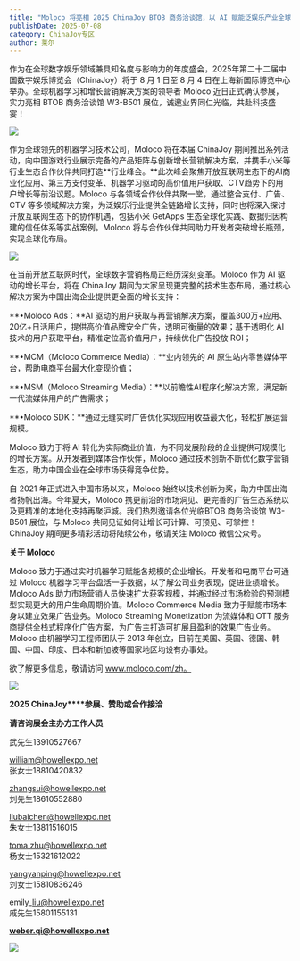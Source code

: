 ```yaml
---
title: "Moloco 将亮相 2025 ChinaJoy BTOB 商务洽谈馆，以 AI 赋能泛娱乐产业全球化增长与变现新范式"
publishDate: 2025-07-08
category: ChinaJoy专区
author: 莱尔
---
```


作为在全球数字娱乐领域兼具知名度与影响力的年度盛会，2025年第二十二届中国数字娱乐博览会（ChinaJoy）将于 8 月 1 日至 8 月 4 日在上海新国际博览中心举办。全球机器学习和增长营销解决方案的领导者 Moloco 近日正式确认参展，实力亮相 BTOB 商务洽谈馆 W3-B501 展位，诚邀业界同仁光临，共赴科技盛宴！ 

![](https://ec-net-1251389766.cos.ap-shanghai.myqcloud.com/wp-content/uploads/2025/07/20250708131340847.png)

作为全球领先的机器学习技术公司，Moloco 将在本届 ChinaJoy 期间推出系列活动，向中国游戏行业展示完备的产品矩阵与创新增长营销解决方案，并携手小米等行业生态合作伙伴共同打造**行业峰会。**此次峰会聚焦开放互联网生态下的AI商业化应用、第三方支付变革、机器学习驱动的高价值用户获取、CTV趋势下的用户增长等前沿议题。Moloco 与各领域合作伙伴共聚一堂，通过整合支付、广告、CTV 等多领域解决方案，为泛娱乐行业提供全链路增长支持，同时也将深入探讨开放互联网生态下的协作机遇，包括小米 GetApps 生态全球化实践、数据归因构建的信任体系等实战案例。Moloco 将与合作伙伴共同助力开发者突破增长瓶颈，实现全球化布局。

![](https://ec-net-1251389766.cos.ap-shanghai.myqcloud.com/wp-content/uploads/2025/07/20250708131343807.png)

在当前开放互联网时代，全球数字营销格局正经历深刻变革。Moloco 作为 AI 驱动的增长平台，将在 ChinaJoy 期间为大家呈现更完整的技术生态布局，通过核心解决方案为中国出海企业提供更全面的增长支持：

**•Moloco Ads：**AI 驱动的用户获取与再营销解决方案，覆盖300万+应用、20亿+日活用户，提供高价值品牌安全广告，透明可衡量的效果；基于透明化 AI 技术的用户获取平台，精准定位高价值用户，持续优化广告投放 ROI；

**•MCM（Moloco Commerce Media）：**业内领先的 AI 原生站内零售媒体平台，帮助电商平台最大化变现价值；

**•MSM（Moloco Streaming Media）：**以前瞻性AI程序化解决方案，满足新一代流媒体用户的广告需求；

**•Moloco SDK：**通过无缝实时广告优化实现应用收益最大化，轻松扩展运营规模。

Moloco 致力于将 AI 转化为实际商业价值，为不同发展阶段的企业提供可规模化的增长方案。从开发者到媒体合作伙伴，Moloco 通过技术创新不断优化数字营销生态，助力中国企业在全球市场获得竞争优势。

自 2021 年正式进入中国市场以来，Moloco 始终以技术创新为桨，助力中国出海者扬帆出海。今年夏天，Moloco 携更前沿的市场洞见、更完善的广告生态系统以及更精准的本地化支持再聚沪城。我们热烈邀请各位光临BTOB 商务洽谈馆 W3-B501 展位，与 Moloco 共同见证如何让增长可计算、可预见、可掌控！ChinaJoy 期间更多精彩活动将陆续公布，敬请关注 Moloco 微信公众号。

**关于 Moloco**

Moloco 致力于通过实时机器学习赋能各规模的企业增长。开发者和电商平台可通过 Moloco 机器学习平台盘活一手数据，以了解公司业务表现，促进业绩增长。Moloco Ads 助力市场营销人员快速扩大获客规模，并通过经过市场检验的预测模型实现更大的用户生命周期价值。Moloco Commerce Media 致力于赋能市场本身以建立效果广告业务。Moloco Streaming Monetization 为流媒体和 OTT 服务商提供全栈式程序化广告方案，为广告主打造可扩展且盈利的效果广告业务。Moloco 由机器学习工程师团队于 2013 年创立，目前在美国、英国、德国、韩国、中国、印度、日本和新加坡等国家地区均设有办事处。

欲了解更多信息，敬请访问 www.moloco.com/zh。

![](https://ec-net-1251389766.cos.ap-shanghai.myqcloud.com/wp-content/uploads/2025/07/20250708131347148.png)

**2025 ChinaJoy****参展、赞助或合作接洽**

**请咨询展会主办方工作人员**

武先生13910527667

william@howellexpo.net  
张女士18810420832

zhangsui@howellexpo.net  
刘先生18610552880

liubaichen@howellexpo.net  
朱女士13811516015

toma.zhu@howellexpo.net  
杨女士15321612022

yangyanping@howellexpo.net  
刘女士15810836246

emily\_liu@howellexpo.net  
戚先生15801155131

[**weber.qi@howellexpo.net**](mailto:weber.qi@howellexpo.net)

![](https://ec-net-1251389766.cos.ap-shanghai.myqcloud.com/wp-content/uploads/2025/07/20250708131350893.png)
